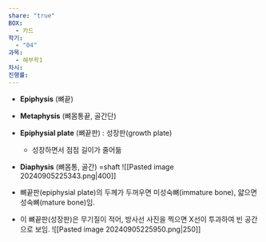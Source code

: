 ```yaml
---
share: "true"
BOX:
  - 카드
학기:
  - "04"
과목:
  - 해부학1
차시: 
진행률: 
---
```


- **Epiphysis** (뼈끝)
- **Metaphysis** (뼈몸통끝, 골간단)
- **Epiphysial plate** (뼈끝판) : 성장판(growth plate)
	- 성장하면서 점점 길이가 줄어듦
-  **Diaphysis** (뼈몸통, 골간) =shaft
![[Pasted image 20240905225343.png|400]]

- 뼈끝판(epiphysial plate)의 두께가 두꺼우면 미성숙뼈(immature bone), 얇으면 성숙뼈(mature bone)임.
- 이 뼈끝판(성장판)은 무기질이 적어, 방사선 사진을 찍으면 X선이 투과하여 빈 공간으로 보임.
![[Pasted image 20240905225950.png|250]]

